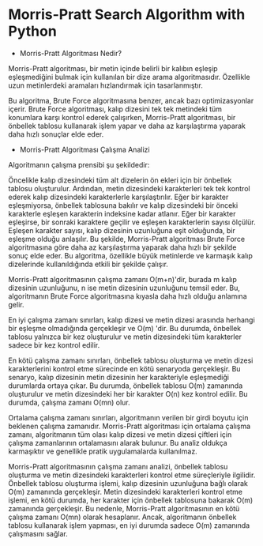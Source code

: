 # Morris-Pratt Search Algorithm with Python

- Morris-Pratt Algoritması Nedir?

Morris-Pratt algoritması, bir metin içinde belirli bir kalıbın eşleşip eşleşmediğini bulmak için kullanılan bir dize arama algoritmasıdır. Özellikle uzun metinlerdeki aramaları hızlandırmak için tasarlanmıştır.

Bu algoritma, Brute Force algoritmasına benzer, ancak bazı optimizasyonlar içerir. Brute Force algoritması, kalıp dizesini tek tek metindeki tüm konumlara karşı kontrol ederek çalışırken, Morris-Pratt algoritması, bir önbellek tablosu kullanarak işlem yapar ve daha az karşılaştırma yaparak daha hızlı sonuçlar elde eder.


- Morris-Pratt Algoritması Çalışma Analizi

Algoritmanın çalışma prensibi şu şekildedir:

Öncelikle kalıp dizesindeki tüm alt dizelerin ön ekleri için bir önbellek tablosu oluşturulur.
Ardından, metin dizesindeki karakterleri tek tek kontrol ederek kalıp dizesindeki karakterlerle karşılaştırılır.
Eğer bir karakter eşleşmiyorsa, önbellek tablosuna bakılır ve kalıp dizesindeki bir önceki karakterle eşleşen karakterin indeksine kadar atlanır.
Eğer bir karakter eşleşirse, bir sonraki karaktere geçilir ve eşleşen karakterlerin sayısı ölçülür. Eşleşen karakter sayısı, kalıp dizesinin uzunluğuna eşit olduğunda, bir eşleşme olduğu anlaşılır.
Bu şekilde, Morris-Pratt algoritması Brute Force algoritmasına göre daha az karşılaştırma yaparak daha hızlı bir şekilde sonuç elde eder. Bu algoritma, özellikle büyük metinlerde ve karmaşık kalıp dizelerinde kullanıldığında etkili bir şekilde çalışır.

Morris-Pratt algoritmasının çalışma zamanı O(m+n)'dir, burada m kalıp dizesinin uzunluğunu, n ise metin dizesinin uzunluğunu temsil eder. Bu, algoritmanın Brute Force algoritmasına kıyasla daha hızlı olduğu anlamına gelir.

En iyi çalışma zamanı sınırları, kalıp dizesi ve metin dizesi arasında herhangi bir eşleşme olmadığında gerçekleşir ve O(m) 'dir. Bu durumda, önbellek tablosu yalnızca bir kez oluşturulur ve metin dizesindeki tüm karakterler sadece bir kez kontrol edilir.

En kötü çalışma zamanı sınırları, önbellek tablosu oluşturma ve metin dizesi karakterlerini kontrol etme sürecinde en kötü senaryoda gerçekleşir. Bu senaryo, kalıp dizesinin metin dizesinin her karakteriyle eşleşmediği durumlarda ortaya çıkar. Bu durumda, önbellek tablosu O(m) zamanında oluşturulur ve metin dizesindeki her bir karakter O(n) kez kontrol edilir. Bu durumda, çalışma zamanı O(mn) olur.

Ortalama çalışma zamanı sınırları, algoritmanın verilen bir girdi boyutu için beklenen çalışma zamanıdır. Morris-Pratt algoritması için ortalama çalışma zamanı, algoritmanın tüm olası kalıp dizesi ve metin dizesi çiftleri için çalışma zamanlarının ortalamasını alarak bulunur. Bu analiz oldukça karmaşıktır ve genellikle pratik uygulamalarda kullanılmaz.

Morris-Pratt algoritmasının çalışma zamanı analizi, önbellek tablosu oluşturma ve metin dizesindeki karakterleri kontrol etme süreçleriyle ilgilidir. Önbellek tablosu oluşturma işlemi, kalıp dizesinin uzunluğuna bağlı olarak O(m) zamanında gerçekleşir. Metin dizesindeki karakterleri kontrol etme işlemi, en kötü durumda, her karakter için önbellek tablosuna bakarak O(m) zamanında gerçekleşir. Bu nedenle, Morris-Pratt algoritmasının en kötü çalışma zamanı O(mn) olarak hesaplanır. Ancak, algoritmanın önbellek tablosu kullanarak işlem yapması, en iyi durumda sadece O(m) zamanında çalışmasını sağlar.


